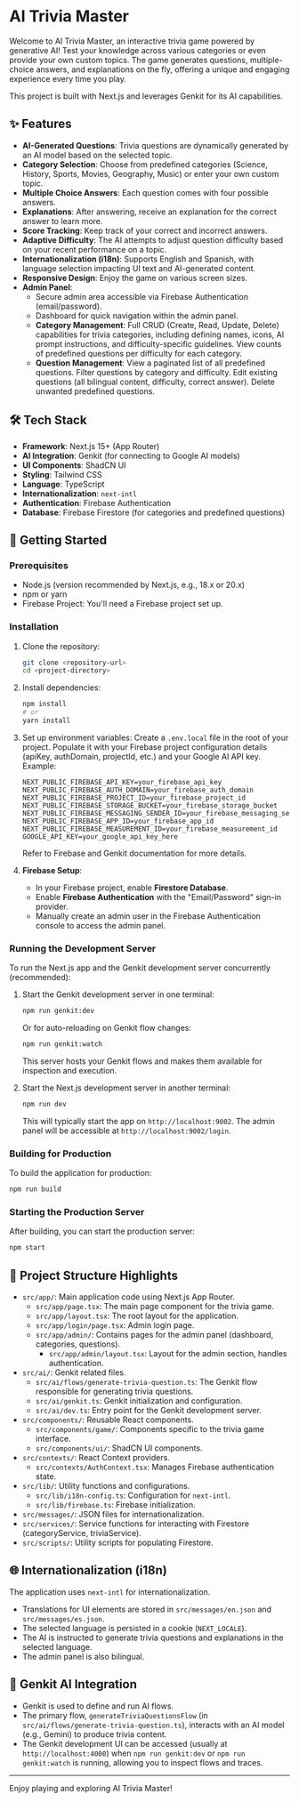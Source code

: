 
# AI Trivia Master

Welcome to AI Trivia Master, an interactive trivia game powered by generative AI! Test your knowledge across various categories or even provide your own custom topics. The game generates questions, multiple-choice answers, and explanations on the fly, offering a unique and engaging experience every time you play.

This project is built with Next.js and leverages Genkit for its AI capabilities.

## ✨ Features

- **AI-Generated Questions**: Trivia questions are dynamically generated by an AI model based on the selected topic.
- **Category Selection**: Choose from predefined categories (Science, History, Sports, Movies, Geography, Music) or enter your own custom topic.
- **Multiple Choice Answers**: Each question comes with four possible answers.
- **Explanations**: After answering, receive an explanation for the correct answer to learn more.
- **Score Tracking**: Keep track of your correct and incorrect answers.
- **Adaptive Difficulty**: The AI attempts to adjust question difficulty based on your recent performance on a topic.
- **Internationalization (i18n)**: Supports English and Spanish, with language selection impacting UI text and AI-generated content.
- **Responsive Design**: Enjoy the game on various screen sizes.
- **Admin Panel**:
    - Secure admin area accessible via Firebase Authentication (email/password).
    - Dashboard for quick navigation within the admin panel.
    - **Category Management**: Full CRUD (Create, Read, Update, Delete) capabilities for trivia categories, including defining names, icons, AI prompt instructions, and difficulty-specific guidelines. View counts of predefined questions per difficulty for each category.
    - **Question Management**: View a paginated list of all predefined questions. Filter questions by category and difficulty. Edit existing questions (all bilingual content, difficulty, correct answer). Delete unwanted predefined questions.

## 🛠️ Tech Stack

- **Framework**: Next.js 15+ (App Router)
- **AI Integration**: Genkit (for connecting to Google AI models)
- **UI Components**: ShadCN UI
- **Styling**: Tailwind CSS
- **Language**: TypeScript
- **Internationalization**: `next-intl`
- **Authentication**: Firebase Authentication
- **Database**: Firebase Firestore (for categories and predefined questions)

## 🚀 Getting Started

### Prerequisites

- Node.js (version recommended by Next.js, e.g., 18.x or 20.x)
- npm or yarn
- Firebase Project: You'll need a Firebase project set up.

### Installation

1.  Clone the repository:
    ```bash
    git clone <repository-url>
    cd <project-directory>
    ```
2.  Install dependencies:
    ```bash
    npm install
    # or
    yarn install
    ```
3.  Set up environment variables:
    Create a `.env.local` file in the root of your project. Populate it with your Firebase project configuration details (apiKey, authDomain, projectId, etc.) and your Google AI API key. Example:
    ```
    NEXT_PUBLIC_FIREBASE_API_KEY=your_firebase_api_key
    NEXT_PUBLIC_FIREBASE_AUTH_DOMAIN=your_firebase_auth_domain
    NEXT_PUBLIC_FIREBASE_PROJECT_ID=your_firebase_project_id
    NEXT_PUBLIC_FIREBASE_STORAGE_BUCKET=your_firebase_storage_bucket
    NEXT_PUBLIC_FIREBASE_MESSAGING_SENDER_ID=your_firebase_messaging_sender_id
    NEXT_PUBLIC_FIREBASE_APP_ID=your_firebase_app_id
    NEXT_PUBLIC_FIREBASE_MEASUREMENT_ID=your_firebase_measurement_id
    GOOGLE_API_KEY=your_google_api_key_here
    ```
    Refer to Firebase and Genkit documentation for more details.

4.  **Firebase Setup**:
    *   In your Firebase project, enable **Firestore Database**.
    *   Enable **Firebase Authentication** with the "Email/Password" sign-in provider.
    *   Manually create an admin user in the Firebase Authentication console to access the admin panel.

### Running the Development Server

To run the Next.js app and the Genkit development server concurrently (recommended):

1.  Start the Genkit development server in one terminal:
    ```bash
    npm run genkit:dev
    ```
    Or for auto-reloading on Genkit flow changes:
    ```bash
    npm run genkit:watch
    ```
    This server hosts your Genkit flows and makes them available for inspection and execution.

2.  Start the Next.js development server in another terminal:
    ```bash
    npm run dev
    ```
    This will typically start the app on `http://localhost:9002`. The admin panel will be accessible at `http://localhost:9002/login`.

### Building for Production

To build the application for production:
```bash
npm run build
```

### Starting the Production Server

After building, you can start the production server:
```bash
npm start
```

## 📁 Project Structure Highlights

-   `src/app/`: Main application code using Next.js App Router.
    -   `src/app/page.tsx`: The main page component for the trivia game.
    -   `src/app/layout.tsx`: The root layout for the application.
    -   `src/app/login/page.tsx`: Admin login page.
    -   `src/app/admin/`: Contains pages for the admin panel (dashboard, categories, questions).
        - `src/app/admin/layout.tsx`: Layout for the admin section, handles authentication.
-   `src/ai/`: Genkit related files.
    -   `src/ai/flows/generate-trivia-question.ts`: The Genkit flow responsible for generating trivia questions.
    -   `src/ai/genkit.ts`: Genkit initialization and configuration.
    -   `src/ai/dev.ts`: Entry point for the Genkit development server.
-   `src/components/`: Reusable React components.
    -   `src/components/game/`: Components specific to the trivia game interface.
    -   `src/components/ui/`: ShadCN UI components.
-   `src/contexts/`: React Context providers.
    -   `src/contexts/AuthContext.tsx`: Manages Firebase authentication state.
-   `src/lib/`: Utility functions and configurations.
    -   `src/lib/i18n-config.ts`: Configuration for `next-intl`.
    -   `src/lib/firebase.ts`: Firebase initialization.
-   `src/messages/`: JSON files for internationalization.
-   `src/services/`: Service functions for interacting with Firestore (categoryService, triviaService).
-   `src/scripts/`: Utility scripts for populating Firestore.

## 🌐 Internationalization (i18n)

The application uses `next-intl` for internationalization.
-   Translations for UI elements are stored in `src/messages/en.json` and `src/messages/es.json`.
-   The selected language is persisted in a cookie (`NEXT_LOCALE`).
-   The AI is instructed to generate trivia questions and explanations in the selected language.
-   The admin panel is also bilingual.

## 🤖 Genkit AI Integration

-   Genkit is used to define and run AI flows.
-   The primary flow, `generateTriviaQuestionsFlow` (in `src/ai/flows/generate-trivia-question.ts`), interacts with an AI model (e.g., Gemini) to produce trivia content.
-   The Genkit development UI can be accessed (usually at `http://localhost:4000`) when `npm run genkit:dev` or `npm run genkit:watch` is running, allowing you to inspect flows and traces.

---

Enjoy playing and exploring AI Trivia Master!
